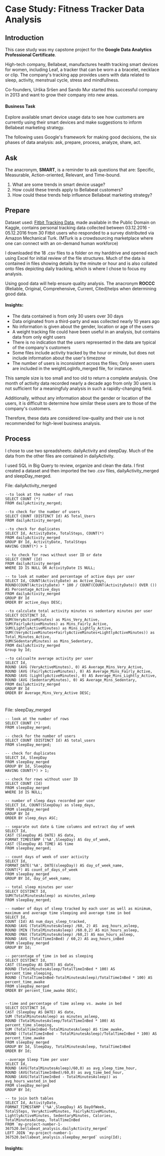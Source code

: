 # Case Study: Fitness Tracker Data Analysis 

## Introduction
This case study was my capstone project for the **Google Data Analytics Professional Certificate**.

High-tech company, Bellabeat, manufactures health tracking smart devices for women, including Leaf, a tracker that can be worn a a bracelet, necklace or clip. The company's tracking app provides users with data related to sleep, activity, menstrual cycle, stress and mindfullness.

Co-founders, Urška Sršen and Sando Mur started this successful company in 2013 and want to grow their company into new areas. 

#### Business Task
Explore available smart device usage data to see how customers are currently using their smart devices and make suggestions to inform Bellabeat marketing strategy.

The following uses Google's framework for making good decisions, the six phases of data analysis: ask, prepare, process, analyze, share, act.


## Ask
The anacronym, **SMART**, is a reminder to ask questions that are: Specific, Measurable, Action-oriented, Relevant, and Time-bound.

 1. What are some trends in smart device usage?
 2. How could these trends apply to Bellabeat customers?
 3. How could these trends help influence Bellabeat marketing strategy?

## Prepare
Dataset used: [Fitbit Tracking Data](https://www.kaggle.com/datasets/arashnic/fitbit), made available in the Public Domain on Kaggle, contains personal tracking data collected between 03.12.2016 - 05.12.2016 from 30 Fitbit users who responded to a survey distributed via Amazon Mechanical Turk. (MTurk is a crowdsourcing marketplace where one can connect with an on-demand human workforce)

I downloaded the 18 .csv files to a folder on my harddrive and opened each using Excel for initial review of the file structures. Much of the data is contained in files showing details by the minute or hour and is also collated onto files depicting daily tracking, which is where I chose to focus my analysis.

Using good data will help ensure quality analysis. The anacronym **ROCCC** (Reliable, Original, Comprehensive, Current, Cited)helps when determining good data. 

#### Insights:
- The data contained is from only 30 users over 30 days
- Data originated from a third-party and was collected nearly 10 years ago
- No information is given about the gender, location or age of the users
- A weight tracking file could have been useful in an analysis, but contains data from only eight users
- There is no indication that the users represented in the data are typical of the company's customers
- Some files include activity tracked by the hour or minute, but does not include information about the user's timezone
- The number of users is inconsistent across the files; Only seven users are included in the weightLogInfo_merged file, for instance.

This sample size is too small and too old to return a complete analysis. One month of activity data recorded nearly a decade ago from only 30 users is not sufficient for a meaningfuly analysis in such a rapidly-changing field. 

Additionally, without any information about the gender or location of the users, it is difficult to determine how similar these users are to those of the company's customers. 

Therefore, these data are considered low-quality and their use is not recommended for high-level business analysis.


## Process
I chose to use two spreadsheets: dailyActivity and sleepDay. Much of the data from the other files are contained in dailyActivity. 

I used SQL in Big Query to review, organize and clean the data. I first created a dataset and then imported the two .csv files,  dailyActivity_merged and sleepDay_merged. 

File:  dailyActivity_merged
```
--to look at the number of rows
SELECT COUNT (*)
FROM dailyActivity_merged;

--to check for the number of users
SELECT COUNT (DISTINCT Id) AS Total_Users
FROM dailyActivity_merged;

--to check for duplicates
SELECT Id, ActivityDate, TotalSteps, COUNT(*)
FROM dailyActivity_merged
GROUP BY Id, ActivityDate, TotalSteps
HAVING COUNT(*) > 1

-- to check for rows without user ID or date
SELECT COUNT (Id)
FROM dailyActivity_merged
WHERE ID IS NULL OR ActivityDate IS NULL;

-- to look at number and percentage of active days per user
SELECT Id, COUNT(ActivityDate) as Active_Days, 
ROUND(COUNT(ActivityDate) * 100 / COUNT(COUNT(ActivityDate)) OVER ()) AS Percentage_Active_days
FROM dailyActivity_merged
GROUP BY Id
ORDER BY active_days DESC;

--to calculate total activity minutes vs sedentary minutes per user
SELECT DISTINCT Id, 
SUM(VeryActiveMinutes) as Mins_Very_Active,
SUM(FairlyActiveMinutes) as Mins_Fairly_Active, 
SUM(LightlyActiveMinutes) as Mins_Lightly_Active,
SUM((VeryActiveMinutes+FairlyActiveMinutes+LightlyActiveMinutes)) as Total_Minutes_Active,
SUM(SedentaryMinutes) as Mins_Sedentary,
FROM dailyActivity_merged
Group by Id;

--to calcualte average activity per user
SELECT Id,
ROUND (AVG (VeryActiveMinutes), 0) AS Average_Mins_Very_Active,
ROUND (AVG (FairlyActiveMinutes), 0) AS Average_Mins_Fairly_Active, 
ROUND (AVG (LightlyActiveMinutes), 0) AS Average_Mins_Lightly_Active, 
ROUND (AVG (SedentaryMinutes), 0) AS Average_Mins_Sedentary,
FROM dailyActivity_merged
GROUP BY Id
ORDER BY Average_Mins_Very_Active DESC;

```

#

File: sleepDay_merged

```
-- look at the number of rows
SELECT COUNT (*)
FROM sleepDay_merged;

-- check for the number of users
SELECT COUNT (DISTINCT Id) AS total_users
FROM sleepDay_merged;

-- check for duplicates
SELECT Id, SleepDay
FROM sleepDay_merged
GROUP BY Id, SleepDay
HAVING COUNT(*) > 1;

-- check for rows without user ID
SELECT COUNT (Id)
FROM sleepDay_merged
WHERE Id IS NULL;

-- number of sleep days recorded per user
SELECT Id, COUNT(SleepDay) as sleep_days, 
FROM sleepDay_merged
GROUP BY Id
ORDER BY sleep_days ASC;

-- separate out date & time columns and extract day of week
SELECT Id, 
CAST (SleepDay AS DATE) AS date, 
FORMAT_TIMESTAMP ('%A',SleepDay) AS day_of_week,
CAST (SleepDay AS TIME) AS time
FROM sleepDay_merged;

-- count days of week of user activity
SELECT Id, 
FORMAT_DATE('%A', DATE(sleepDay)) AS day_of_week_name, 
COUNT(*) AS count_of_days_of_week
FROM sleepDay_merged
GROUP BY Id, day_of_week_name;

-- total sleep minutes per user
SELECT DISTINCT Id, 
SUM(TotalMinutesAsleep) as minutes_asleep
FROM sleepDay_merged;

-- number of days of sleep tracked by each user as well as minimum, maximum and average time sleeping and average time in bed
SELECT Id,
COUNT (Id) AS num_days_sleep_tracked,
ROUND (AVG (TotalMinutesAsleep) /60, 2) AS  avg_hours_asleep,
ROUND (MIN (TotalMinutesAsleep) /60.0,2) AS min_hours_asleep,
ROUND (MAX (TotalMinutesAsleep) /60,2) AS max_hours_asleep,
ROUND (AVG (TotalTimeInBed) / 60,2) AS avg_hours_inBed
FROM sleepDay_merged
GROUP BY Id;

-- percentage of time in bed as sleeping
SELECT DISTINCT Id, 
CAST (SleepDay AS DATE) AS date,
ROUND (TotalMinutesAsleep/TotalTimeInBed * 100) AS percent_time_sleeping,
ROUND ((TotalTimeInBed-TotalMinutesAsleep)/TotalTimeInBed * 100) AS percent_time_awake
FROM sleepDay_merged
ORDER BY percent_time_awake DESC;


--time and percentage of time asleep vs. awake in bed 
SELECT DISTINCT Id, 
CAST (SleepDay AS DATE) AS date,
SUM (TotalMinutesAsleep) as minutes_asleep,
ROUND (TotalMinutesAsleep/TotalTimeInBed * 100) AS percent_time_sleeping,
SUM (TotalTimeInBed-TotalMinutesAsleep) AS time_awake,
ROUND ((TotalTimeInBed - TotalMinutesAsleep)/TotalTimeInBed * 100) AS percent_time_awake
FROM sleepDay_merged
GROUP BY Id, SleepDay, TotalMinutesAsleep, TotalTimeInBed
ORDER BY Id;

--average Sleep Time per user
SELECT Id, 
ROUND (AVG(TotalMinutesAsleep)/60,0) as avg_sleep_time_hour,
ROUND (AVG(TotalTimeInBed)/60,0) as avg_time_bed_hour,
ROUND (AVG(TotalTimeInBed - TotalMinutesAsleep)) as avg_hours_wasted_in_bed
FROM sleepDay_merged
GROUP BY Id;

-- to join both tables
SELECT Id, ActivityDate, 
FORMAT_TIMESTAMP ('%A',SleepDay) AS DayOfWeek,
TotalSteps, VeryActiveMinutes, FairlyActiveMinutes, LightlyActiveMinutes, SedentaryMinutes, Calories,
TotalMinutesAsleep, TotalTimeInBed
FROM `my-project-number-1-367520.bellabeat_analysis.dailyActivity_merged`
LEFT JOIN `my-project-number-1-367520.bellabeat_analysis.sleepDay_merged` using(Id);
```

#### Insights:

